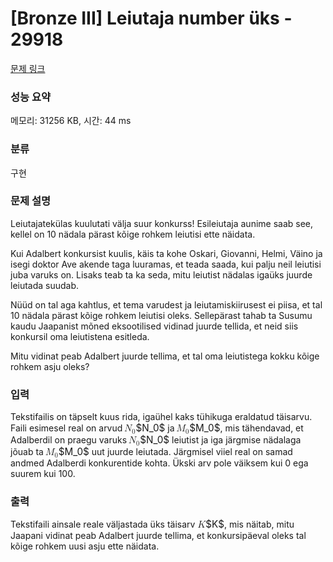 # [Bronze III] Leiutaja number üks - 29918 

[문제 링크](https://www.acmicpc.net/problem/29918) 

### 성능 요약

메모리: 31256 KB, 시간: 44 ms

### 분류

구현

### 문제 설명

<p>Leiutajatekülas kuulutati välja suur konkurss! Esileiutaja aunime saab see, kellel on 10 nädala pärast kõige rohkem leiutisi ette näidata.</p>

<p>Kui Adalbert konkursist kuulis, käis ta kohe Oskari, Giovanni, Helmi, Väino ja isegi doktor Ave akende taga luuramas, et teada saada, kui palju neil leiutisi juba varuks on. Lisaks teab ta ka seda, mitu leiutist nädalas igaüks juurde leiutada suudab.</p>

<p>Nüüd on tal aga kahtlus, et tema varudest ja leiutamiskiirusest ei piisa, et tal 10 nädala pärast kõige rohkem leiutisi oleks. Sellepärast tahab ta Susumu kaudu Jaapanist mõned eksootilised vidinad juurde tellida, et neid siis konkursil oma leiutistena esitleda.</p>

<p>Mitu vidinat peab Adalbert juurde tellima, et tal oma leiutistega kokku kõige rohkem asju oleks?</p>

### 입력 

 <p>Tekstifailis on täpselt kuus rida, igaühel kaks tühikuga eraldatud täisarvu. Faili esimesel real on arvud <mjx-container class="MathJax" jax="CHTML" style="font-size: 109%; position: relative;"><mjx-math class="MJX-TEX" aria-hidden="true"><mjx-msub><mjx-mi class="mjx-i"><mjx-c class="mjx-c1D441 TEX-I"></mjx-c></mjx-mi><mjx-script style="vertical-align: -0.15em; margin-left: -0.085em;"><mjx-mn class="mjx-n" size="s"><mjx-c class="mjx-c30"></mjx-c></mjx-mn></mjx-script></mjx-msub></mjx-math><mjx-assistive-mml unselectable="on" display="inline"><math xmlns="http://www.w3.org/1998/Math/MathML"><msub><mi>N</mi><mn>0</mn></msub></math></mjx-assistive-mml><span aria-hidden="true" class="no-mathjax mjx-copytext">$N_0$</span></mjx-container> ja <mjx-container class="MathJax" jax="CHTML" style="font-size: 109%; position: relative;"><mjx-math class="MJX-TEX" aria-hidden="true"><mjx-msub><mjx-mi class="mjx-i"><mjx-c class="mjx-c1D440 TEX-I"></mjx-c></mjx-mi><mjx-script style="vertical-align: -0.15em; margin-left: -0.081em;"><mjx-mn class="mjx-n" size="s"><mjx-c class="mjx-c30"></mjx-c></mjx-mn></mjx-script></mjx-msub></mjx-math><mjx-assistive-mml unselectable="on" display="inline"><math xmlns="http://www.w3.org/1998/Math/MathML"><msub><mi>M</mi><mn>0</mn></msub></math></mjx-assistive-mml><span aria-hidden="true" class="no-mathjax mjx-copytext">$M_0$</span></mjx-container>, mis tähendavad, et Adalberdil on praegu varuks <mjx-container class="MathJax" jax="CHTML" style="font-size: 109%; position: relative;"><mjx-math class="MJX-TEX" aria-hidden="true"><mjx-msub><mjx-mi class="mjx-i"><mjx-c class="mjx-c1D441 TEX-I"></mjx-c></mjx-mi><mjx-script style="vertical-align: -0.15em; margin-left: -0.085em;"><mjx-mn class="mjx-n" size="s"><mjx-c class="mjx-c30"></mjx-c></mjx-mn></mjx-script></mjx-msub></mjx-math><mjx-assistive-mml unselectable="on" display="inline"><math xmlns="http://www.w3.org/1998/Math/MathML"><msub><mi>N</mi><mn>0</mn></msub></math></mjx-assistive-mml><span aria-hidden="true" class="no-mathjax mjx-copytext">$N_0$</span></mjx-container> leiutist ja iga järgmise nädalaga jõuab ta <mjx-container class="MathJax" jax="CHTML" style="font-size: 109%; position: relative;"><mjx-math class="MJX-TEX" aria-hidden="true"><mjx-msub><mjx-mi class="mjx-i"><mjx-c class="mjx-c1D440 TEX-I"></mjx-c></mjx-mi><mjx-script style="vertical-align: -0.15em; margin-left: -0.081em;"><mjx-mn class="mjx-n" size="s"><mjx-c class="mjx-c30"></mjx-c></mjx-mn></mjx-script></mjx-msub></mjx-math><mjx-assistive-mml unselectable="on" display="inline"><math xmlns="http://www.w3.org/1998/Math/MathML"><msub><mi>M</mi><mn>0</mn></msub></math></mjx-assistive-mml><span aria-hidden="true" class="no-mathjax mjx-copytext">$M_0$</span></mjx-container> uut juurde leiutada. Järgmisel viiel real on samad andmed Adalberdi konkurentide kohta. Ükski arv pole väiksem kui 0 ega suurem kui 100.</p>

### 출력 

 <p>Tekstifaili ainsale reale väljastada üks täisarv <mjx-container class="MathJax" jax="CHTML" style="font-size: 109%; position: relative;"><mjx-math class="MJX-TEX" aria-hidden="true"><mjx-mi class="mjx-i"><mjx-c class="mjx-c1D43E TEX-I"></mjx-c></mjx-mi></mjx-math><mjx-assistive-mml unselectable="on" display="inline"><math xmlns="http://www.w3.org/1998/Math/MathML"><mi>K</mi></math></mjx-assistive-mml><span aria-hidden="true" class="no-mathjax mjx-copytext">$K$</span></mjx-container>, mis näitab, mitu Jaapani vidinat peab Adalbert juurde tellima, et konkursipäeval oleks tal kõige rohkem uusi asju ette näidata.</p>

